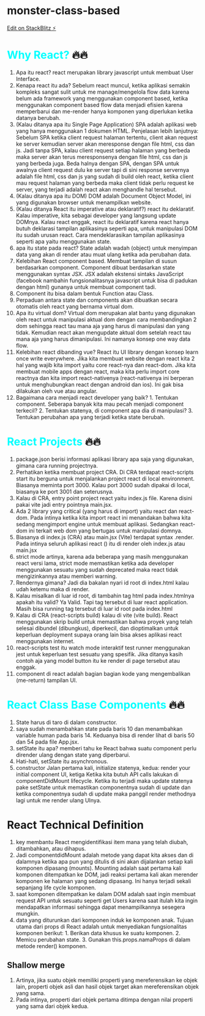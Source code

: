# monster-class-based

[Edit on StackBlitz ⚡️](https://stackblitz.com/edit/vitejs-vite-qe5ibj)

# <span style="color: cyan;">Why React?</span> 🔥🔥

1. Apa itu react? react merupakan library javascript untuk membuat User Interface.
2. Kenapa react itu ada? Sebelum react muncul, ketika aplikasi semakin kompleks sangat sulit untuk me manage/mengelola flow data karena belum ada framework yang menggunakan component based, ketika menggunakan component based flow data menjadi efisien karena memperbarui dan me-render hanya komponen yang diperlukan ketika datanya berubah.
3. (Kalau ditanya apa itu Single Page Application) SPA adalah aplikasi web yang hanya menggunakan 1 dokumen HTML. Penjelasan lebih lanjutnya: Sebelum SPA ketika client request halaman tertentu, client akan request ke server kemudian server akan meresponse dengan file html, css dan js. Jadi tanpa SPA, kalau client request setiap halaman yang berbeda maka server akan terus meresponsenya dengan file html, css dan js yang berbeda juga. Beda halnya dengan SPA, dengan SPA untuk awalnya client request dulu ke server tapi di sini response servernya adalah file html, css dan js yang sudah di build oleh react, ketika client mau request halaman yang berbeda maka client tidak perlu request ke server, yang terjadi adalah react akan menghandle hal tersebut.
4. (Kalau ditanya apa itu DOM) DOM adalah Document Object Model, ini yang digunakan browser untuk menampilkan website.
5. (Kalau ditanya React itu imperative atau deklaratif?) react itu deklaratif. Kalau imperative, kita sebagai developer yang langsung update DOMnya. Kalau react enggak, react itu deklaratif karena react hanya butuh deklarasi tampilan aplikasinya seperti apa, untuk manipulasi DOM itu sudah urusan react. Cara mendeklarasikan tampilan aplikasinya seperti apa yaitu menggunakan state.
6. apa itu state pada react? State adalah wadah (object) untuk menyimpan data yang akan di render atau muat ulang ketika ada perubahan data.
7. Kelebihan React component based. Membuat tampilan di susun berdasarkan component. Component dibuat berdasarkan state menggunakan syntax JSX. JSX adalah ekstensi sintaks JavaScript (facebook nambahin fungsionalitasnya javascript untuk bisa di padukan dengan html) gunanya untuk membuat component tadi.
8. Component itu bisa dalam bentuk Function atau Class.
9. Perpaduan antara state dan components akan dibuatkan secara otomatis oleh react yang bernama virtual dom.
10. Apa itu virtual dom? Virtual dom merupakan alat bantu yang digunakan oleh react untuk manipulasi aktual dom dengan cara membandingkan 2 dom sehingga react tau mana aja yang harus di manipulasi dan yang tidak. Kemudian react akan mengupdate aktual dom setelah react tau mana aja yang harus dimanipulasi. Ini namanya konsep one way data flow.
11. Kelebihan react dibanding vue? React itu UI library dengan konsep learn once write everywhere. Jika kita membuat website dengan react kita 2 hal yang wajib kita import yaitu core react-nya dan react-dom. Jika kita membuat mobile apps dengan react, maka kita perlu import core reactnya dan kita import react-nativenya (react-nativenya ini berperan untuk menghubungkan react dengan android dan ios). Ini gak bisa dilakukan oleh vue atau angular.
12. Bagaimana cara menjadi react developer yang baik? 1. Tentukan component. Seberapa banyak kita mau pecah menjadi component terkecil? 2. Tentukan statenya, di component apa dia di manipulasi? 3. Tentukan perubahan apa yang terjadi ketika state berubah.

# <span style="color: cyan;">React Projects</span> 🔥🔥

1. package.json berisi informasi aplikasi library apa saja yang digunakan, gimana cara running projectnya.
2. Perhatikan ketika membuat project CRA. Di CRA terdapat react-scripts start itu berguna untuk menjalankan project react di local environment. Biasanya meminta port 3000. Kalau port 3000 sudah dipakai di local, biasanya ke port 3001 dan seterusnya.
3. Kalau di CRA, entry point project react yaitu index.js file. Karena disini pakai vite jadi entry pointnya main.jsx.
4. Ada 2 library yang critical (yang harus di import) yaitu react dan react-dom. Pada intinya ketika kita import react ini menandakan bahwa kita sedang mengimport engine untuk membuat aplikasi. Sedangkan react-dom ini terkait web dom yang bertugas untuk manipulasi domnya.
5. Biasanya di index.js (CRA) atau main.jsx (Vite) terdapat syntax .render. Pada intinya seluruh aplikasi react (<App>) itu di render oleh index.js atau main.jsx
6. strict mode artinya, karena ada beberapa yang masih menggunakan react versi lama, strict mode memastikan ketika ada developer menggunakan sesuatu yang sudah deprecated maka react tidak mengizinkannya atau memberi warning.
7. Rendernya gimana? Jadi dia bakalan nyari id root di index.html kalau udah ketemu maka di render.
8. Kalau misalkan di luar id root, di tambahin tag html pada index.htmlnya apakah itu valid? Ya Valid. Tapi tag tersebut di luar react application. Masih bisa running tag tersebut di luar id root pada index.html
9. Kalau di CRA (react-scripts build) kalau di vite (vite build). React menggunakan skrip build untuk memastikan bahwa proyek yang telah selesai dibundel (dibungkus), diperkecil, dan dioptimalkan untuk keperluan deployment supaya orang lain bisa akses aplikasi react menggunakan internet.
10. react-scripts test itu watch mode interaktif test runner menggunakan jest untuk keperluan test sesuatu yang spesifik. Jika ditanya kasih contoh aja yang model button itu ke render di page tersebut atau enggak.
11. component di react adalah bagian bagian kode yang mengembalikan (me-return) tampilan UI.

# <span style="color: cyan;">React Class Base Components</span> 🔥🔥

1. State harus di taro di dalam constructor.
2. saya sudah menambahkan state pada baris 10 dan menambahkan variable human pada baris 14. Keduanya bisa di render lihat di baris 50 dan 54 pada file App.jsx.
3. setState itu apa? memberi tahu ke React bahwa suatu component perlu dirender ulang dengan state yang diperbarui.
4. Hati-hati, setState itu asynchronous.
5. constructor Jalan pertama kali, initialize statenya, kedua: render your initial component UI, ketiga Ketika kita butuh API calls lakukan di componentDidMount lifecycle. Ketika itu terjadi maka update statenya pake setState untuk memastikan componentnya sudah di update dan ketika componentnya sudah di update maka panggil render methodnya lagi untuk me render ulang UInya.

# React Technical Definition

1. key membantu React mengidentifikasi item mana yang telah diubah, ditambahkan, atau dihapus.
2. Jadi componentdidMount adalah metode yang dapat kita akses dan di dalamnya ketika apa pun yang ditulis di sini akan dijalankan setiap kali komponen dipasang (mounts). Mounting adalah saat pertama kali komponen ditempatkan ke DOM, jadi reaksi pertama kali akan merender komponen ke halaman yang sedang dipasang. Ini hanya terjadi sekali sepanjang life cycle komponen.
3. saat komponen ditempatkan ke dalam DOM adalah saat ingin membuat request API untuk sesuatu seperti get Users karena saat itulah kita ingin mendapatkan informasi sehingga dapat menampilkannya sesegera mungkin.
4. data yang diturunkan dari komponen induk ke komponen anak.
   Tujuan utama dari props di React adalah untuk menyediakan fungsionalitas komponen berikut: 1. Berikan data khusus ke suatu komponen. 2. Memicu perubahan state. 3. Gunakan this.props.namaProps di dalam metode render() komponen.

## Shallow merge

1. Artinya, jika suatu objek memiliki properti yang mereferensikan ke objek lain, properti objek asli dan hasil objek target akan mereferensikan objek yang sama.
2. Pada intinya, properti dari objek pertama ditimpa dengan nilai properti yang sama dari objek kedua.
